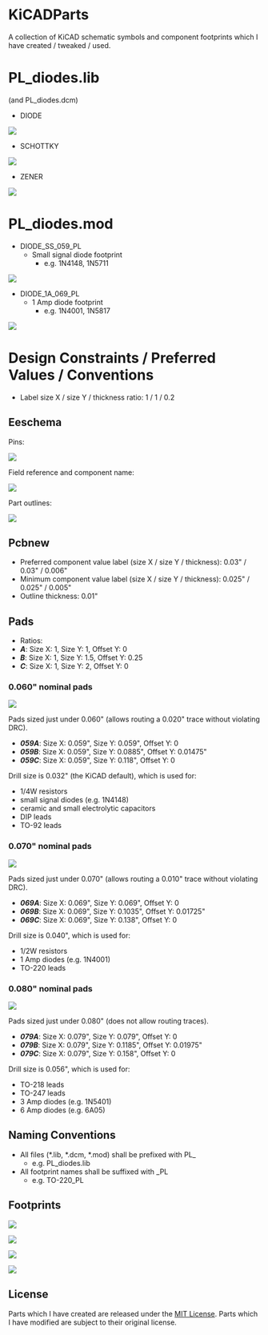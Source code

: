 # KiCADParts

A collection of KiCAD schematic symbols and component footprints which I have created / tweaked / used.

# PL_diodes.lib
(and PL_diodes.dcm)

* DIODE

![](/.media/diode.png)

* SCHOTTKY

![](/.media/schottky.png)

* ZENER

![](/.media/zener.png)

# PL_diodes.mod

* DIODE_SS_059_PL
  * Small signal diode footprint
    * e.g. 1N4148, 1N5711

![](/.media/diode_SS.png)

* DIODE_1A_069_PL
  * 1 Amp diode footprint
    * e.g. 1N4001, 1N5817

![](/.media/diode_1A.png)

# Design Constraints / Preferred Values / Conventions

* Label size X / size Y / thickness ratio: 1 / 1 / 0.2

## Eeschema

Pins:

![](.media/eeschema-pins.png)

Field reference and component name:

![](.media/eeschema-component-name.png)

Part outlines:

![](.media/eeschema-part-outlines.png)

## Pcbnew

 * Preferred component value label (size X / size Y / thickness): 0.03" / 0.03" / 0.006"
 * Minimum component value label (size X / size Y / thickness): 0.025" / 0.025" / 0.005"
* Outline thickness: 0.01"

## Pads

* Ratios:
 * **_A_**: Size X: 1, Size Y: 1, Offset Y: 0
 * **_B_**: Size X: 1, Size Y: 1.5, Offset Y: 0.25
 * **_C_**: Size X: 1, Size Y: 2, Offset Y: 0

### 0.060" nominal pads

![](https://raw.github.com/pepaslabs/KiCADParts/master/.media/059_pads.png)

Pads sized just under 0.060" (allows routing a 0.020" trace without violating DRC).

 * **_059A_**: Size X: 0.059", Size Y: 0.059", Offset Y: 0
 * **_059B_**: Size X: 0.059", Size Y: 0.0885", Offset Y: 0.01475"
 * **_059C_**: Size X: 0.059", Size Y: 0.118", Offset Y: 0

Drill size is 0.032" (the KiCAD default), which is used for:
 * 1/4W resistors
 * small signal diodes (e.g. 1N4148)
 * ceramic and small electrolytic capacitors
 * DIP leads
 * TO-92 leads

### 0.070" nominal pads

![](https://raw.github.com/pepaslabs/KiCADParts/master/.media/069_pads.png)

Pads sized just under 0.070" (allows routing a 0.010" trace without violating DRC).

 * **_069A_**: Size X: 0.069", Size Y: 0.069", Offset Y: 0
 * **_069B_**: Size X: 0.069", Size Y: 0.1035", Offset Y: 0.01725"
 * **_069C_**: Size X: 0.069", Size Y: 0.138", Offset Y: 0

Drill size is 0.040", which is used for:
 * 1/2W resistors
 * 1 Amp diodes (e.g. 1N4001)
 * TO-220 leads

### 0.080" nominal pads

![](https://raw.github.com/pepaslabs/KiCADParts/master/.media/079_pads.png)

Pads sized just under 0.080" (does not allow routing traces).

 * **_079A_**: Size X: 0.079", Size Y: 0.079", Offset Y: 0
 * **_079B_**: Size X: 0.079", Size Y: 0.1185", Offset Y: 0.01975"
 * **_079C_**: Size X: 0.079", Size Y: 0.158", Offset Y: 0

Drill size is 0.056", which is used for:
 * TO-218 leads
 * TO-247 leads
 * 3 Amp diodes (e.g. 1N5401)
 * 6 Amp diodes (e.g. 6A05)

## Naming Conventions

* All files (*.lib, *.dcm, *.mod) shall be prefixed with PL_
  * e.g. PL_diodes.lib 
* All footprint names shall be suffixed with _PL
  * e.g. TO-220_PL 

## Footprints

![](https://raw.github.com/pepaslabs/KiCADParts/master/.media/resistors_PL_mod.png)

![](https://raw.github.com/pepaslabs/KiCADParts/master/.media/DIP_PL_mod.png)

![](https://raw.github.com/pepaslabs/KiCADParts/master/.media/transistors_PL_mod.png)

![](https://raw.github.com/pepaslabs/KiCADParts/master/.media/TO-220_PL_mod.png)

## License

Parts which I have created are released under the [MIT License](http://opensource.org/licenses/MIT).  Parts which I have modified are subject to their original license.
